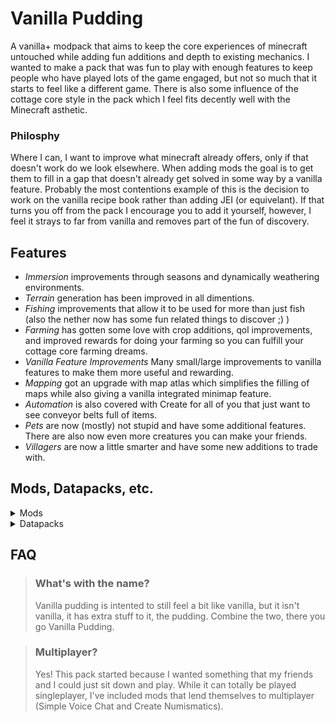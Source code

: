 # Vanilla Pudding

A vanilla+ modpack that aims to keep the core experiences of minecraft untouched
while adding fun additions and depth to existing mechanics. I wanted to make a
pack that was fun to play with enough features to keep people who have played
lots of the game engaged, but not so much that it starts to feel like a
different game. There is also some influence of the cottage core style in the
pack which I feel fits decently well with the Minecraft asthetic.

### Philosphy
Where I can, I want to improve what minecraft already 
offers, only if that doesn't work do we look elsewhere. When adding mods the 
goal is to get them to fill in a gap that doesn't already get solved in some 
way by a vanilla feature. Probably the most contentions example of this is the
decision to work on the vanilla recipe book rather than adding JEI 
(or equivelant). If that turns you off from the pack I encourage you to add it
yourself, however, I feel it strays to far from vanilla and removes part of the
fun of discovery.

## Features
- *Immersion* improvements through seasons and dynamically weathering environments.
- *Terrain* generation has been improved in all dimentions.
- *Fishing* improvements that allow it to be used for more than just fish (also 
  the nether now has some fun related things to discover ;) )
- *Farming* has gotten some love with crop additions, qol improvements, and
  improved rewards for doing your farming so you can fulfill your cottage core
  farming dreams.
- *Vanilla Feature Improvements* Many small/large improvements to vanilla 
  features to make them more useful and rewarding.
- *Mapping* got an upgrade with map atlas which simplifies the filling of maps
  while also giving a vanilla integrated minimap feature.
- *Automation* is also covered with Create for all of you that just want to see
  conveyor belts full of items.
- *Pets* are now (mostly) not stupid and have some additional features. There
  are also now even more creatures you can make your friends.
- *Villagers* are now a little smarter and have some new additions to trade with.

## Mods, Datapacks, etc.
<details>

<summary>Mods</summary>

### Optional
- [AmbientSounds](https://modrinth.com/mod/ambientsounds)
- [Better Block Sounds](https://modrinth.com/mod/bbs)
- [Better Foliage](https://modrinth.com/mod/better-foliage-renewed)
- [Mouse Tweaks](https://modrinth.com/mod/mouse-tweaks)
- [No Chat Reports](https://modrinth.com/mod/no-chat-reports)
- [Sound Physics Remastered](https://modrinth.com/mod/sound-physics-remastered)

### Required
- \[Let's Do]
    - [API](https://modrinth.com/mod/do-api)
    - [Bakery](https://modrinth.com/mod/lets-do-bakery-farmcharm-compat)
    - [Brewery](https://modrinth.com/mod/lets-do-brewery-farmcharm-compat)
    - [Farm & Charm](https://modrinth.com/mod/lets-do-farm-charm)
    - [HerbalBrews](https://modrinth.com/mod/lets-do-herbalbrews)
    - [NetherVinery](https://modrinth.com/mod/lets-do-nethervinery)
    - [Vinery](https://modrinth.com/mod/lets-do-vinery)
- \[Let's Do Addons]
    - [AppleWood](https://modrinth.com/mod/lets-do-addon-apple-wood)
    - [Compat](https://modrinth.com/mod/lets-do-addon-compat)
    - [Fluids](https://modrinth.com/mod/lets-do-addon-fluids)
    - [Seasonal Let's Do](https://modrinth.com/mod/seasonal-lets-do)
- [AlmostUnified](https://modrinth.com/mod/almost-unified)
- [Amendments](https://modrinth.com/mod/amendments)
- [Amplified Nether](https://modrinth.com/mod/amplified-nether)
- [Amplified Nether Height](https://modrinth.com/datapack/amplified-nether-height)
- [Animal Armor Trims](https://modrinth.com/mod/animal-armor-trims)
- [AppleSkin](https://modrinth.com/mod/appleskin)
- [ArchaeologyBanners](https://modrinth.com/mod/archaeology-banners)
- [Architectury](https://modrinth.com/mod/architectury-api)
- [AstikorCarts Redux](https://modrinth.com/mod/astikorcarts-redux)
- [AttributeFix](https://modrinth.com/mod/attributefix)
- [Aquaculture 2](https://www.curseforge.com/minecraft/mc-mods/aquaculture)
- [Backported Wolves](https://modrinth.com/mod/backported-wolves)
    - [Backported Wolves & Terralith - Compat](https://modrinth.com/datapack/backported-wolves-terralith-compat)
- [Balm](https://modrinth.com/mod/balm)
- [Better Advancements](https://modrinth.com/mod/better-advancements)
- [Better Archeology](https://modrinth.com/mod/better-archeology)
- [Better Compatibility Checker](https://modrinth.com/mod/better-compatibility-checker)
- [Better Fletching Table](https://modrinth.com/mod/better-fletching-table)
- [Better Recipe Book](https://modrinth.com/mod/brb)
- [Bigger Better End Cities](https://www.curseforge.com/minecraft/mc-mods/bigger-better-end-cities)
- [Blended Compat](https://modrinth.com/mod/blended-compat)
- [Blueprint](https://modrinth.com/mod/blueprint)
- [Bobby](https://www.curseforge.com/minecraft/mc-mods/bobby-reforged)
- [Bookshelf](https://modrinth.com/mod/bookshelf-lib)
- [Botarium](https://modrinth.com/mod/botarium)
- [Bundle Craft](https://modrinth.com/datapack/bundle-craft)
- [Cat Loaf](https://modrinth.com/mod/cat-loaf)
- [cat_jam](https://modrinth.com/mod/cat_jam)
- [ChoiceTheorem's Overhauled Village](https://modrinth.com/mod/ct-overhaul-village)
    - [CTOV - Chef's delight Compat](https://modrinth.com/datapack/ctov-chefs-delight-compat)
    - [CTOV - Domesticated Innovation Compat](https://modrinth.com/datapack/ctov-domesticated-innovation-compat)
    - [CTOV - Friends and Foes Compat](https://modrinth.com/datapack/ctov-friends-and-foes-compat)
- [Citadel](https://modrinth.com/mod/citadel)
- [Cloth Config](https://modrinth.com/mod/cloth-config) \[server\]
- [Companion](https://modrinth.com/mod/companion)
- [CookingForBlockheads](https://modrinth.com/mod/cooking-for-blockheads)
- [CoroUtil](https://modrinth.com/mod/coroutil)
- [Create](https://modrinth.com/mod/create)
    - [Create Crafts & Additions](https://modrinth.com/mod/createaddition)
    - [Create Deco](https://modrinth.com/mod/create-deco)
    - [Create Deco Additions](https://modrinth.com/datapack/create-deco-additions)
    - [Create Ore Excavation](https://modrinth.com/mod/create-ore-excavation)
    - [Create Slice & Dice](https://modrinth.com/mod/slice-and-dice)
    - [Create: Addon Compatibility](https://modrinth.com/mod/createaddoncompatibility)
    - [Create: Aquatic Ambitions](https://modrinth.com/mod/create-aquatic-ambitions)
    - [Create: Bells & Whistles](https://modrinth.com/mod/bellsandwhistles)
    - [Create: Connected](https://modrinth.com/mod/create-connected)
    - [Create: Copycats+](https://modrinth.com/mod/copycats)
    - [Create: Crystal Clear](https://modrinth.com/mod/create-crystal-clear)
    - [Create: Enchantable Machinery](https://modrinth.com/mod/create-enchantable-machinery)
    - [Create: Interactive](https://modrinth.com/mod/interactive)
    - [Create: Mortar](https://modrinth.com/mod/create-mortar)
    - [Create: Numismatics](https://modrinth.com/mod/numismatics)
    - [Create: Power Loader](https://modrinth.com/mod/create-power-loader)
    - [Create: Steam 'n' Rails](https://modrinth.com/mod/create-steam-n-rails)
    - [Create: Trimmed](https://modrinth.com/mod/create-trimmed)
    - [Create: Vintage Improvements](https://modrinth.com/mod/create-vintage-improvements)
    - [Extended Cogwheels](https://modrinth.com/mod/extended-cogwheels)
    - [Ratatouille](https://modrinth.com/mod/create-ratatouille)
- [CreativeCore](https://modrinth.com/mod/creativecore)
- [Critters and Companions](https://modrinth.com/mod/critters-and-companions)
- [Cut Through](https://modrinth.com/mod/cut-through)
- [Domestication Innovation](https://modrinth.com/mod/domestication-innovation)
- [Duckling](https://modrinth.com/mod/duckling)
- [Embeddium](https://modrinth.com/mod/embeddium)
- [Embeddium Extras](https://modrinth.com/mod/rubidium-extra)
- [Enchanting Infuser](https://modrinth.com/mod/enchanting-infuser)
- [Enchatment Transfer](https://modrinth.com/mod/enchantment-transfer)
- [Enchantment Descriptions](https://modrinth.com/mod/enchantment-descriptions)
- [Entity Culling](https://modrinth.com/mod/entityculling)
- [Every Compat](https://modrinth.com/mod/every-compat)
- [Experienced Crops](https://modrinth.com/mod/experienced_crops)
- [Extra Compat](https://modrinth.com/mod/extracompat)
- [Eye to city](https://modrinth.com/datapack/eye-to-city)
- [Farmer's Delight](https://modrinth.com/mod/farmers-delight)
    - [Chefs Delight](https://modrinth.com/mod/chefs-delight)
    - [Corn Delight](https://modrinth.com/mod/corn-delight)
    - [Crabber's Delight](https://modrinth.com/mod/crabbers-delight)
    - [Crate Delight](https://modrinth.com/mod/crate-delight)
    - [End's Delight](https://modrinth.com/mod/ends-delight)
    - [Fruits Delight](https://modrinth.com/mod/fruits-delight)
    - [Nether's Delight](https://modrinth.com/mod/nethers-delight)
    - [Ocean's Delight](https://modrinth.com/mod/oceans-delight)
    - [Vegan Delight](https://modrinth.com/mod/vegan-delight)
- [Ferrite Core](https://modrinth.com/mod/ferrite-core)
- [Fishermens Trap](https://modrinth.com/mod/fishermens-trap)
- [Fishing Upgrade](https://modrinth.com/mod/fishing-upgrade)
- [Friends&Foes](https://modrinth.com/mod/friends-and-foes-forge)
    - [Friends&Foes - Beekeeper Hut](https://modrinth.com/mod/friends-and-foes-beekeeper-hut-forge)
    - [Friends&Foes - Flowery Mooblooms](https://modrinth.com/mod/friends-and-foes-flowery-mooblooms-forge)
- [GeckoLib](https://modrinth.com/mod/geckolib)
- [Hamsters](https://modrinth.com/mod/hamsters)
- [Hellion's Sniffer+](https://modrinth.com/mod/hellions-sniffer+)
- [Immersive Structures:Nether edition](https://modrinth.com/datapack/immersive-structures-ii)
- [Immersive Weathering](https://modrinth.com/mod/immersive-weathering)
- [Improved Fishing](https://modrinth.com/mod/improved-fishing)
- [Item Obliterator](https://modrinth.com/mod/item-obliterator)
- [Kiwi Library](https://modrinth.com/mod/kiwi)
- [Kotlin for Forge](https://modrinth.com/mod/kotlin-for-forge)
- [KubeJS](https://modrinth.com/mod/kubejs)
    - [KubeJS Create](https://modrinth.com/mod/kubejs-create)
    - [Ponder for KubeJS](https://modrinth.com/mod/ponder)
    - [Vintage KubeJS](https://modrinth.com/mod/vintage-kubejs)
- [Let Fish Love](https://modrinth.com/mod/let-fish-love)
- [Liberty's Villagers](https://modrinth.com/mod/libertyvillagers)
- [LocalizedFishingTables](https://modrinth.com/datapack/localizedfishingtables)
- [Lucky Cat](https://modrinth.com/datapack/lucky_cat)
- [Many More Structures](https://www.curseforge.com/minecraft/mc-mods/many-more-structures)
- [Map Atlases](https://www.curseforge.com/minecraft/mc-mods/map-atlases-forge)
- [Medieval Buildings \[End Edition\]](https://modrinth.com/mod/medieval-buildings-end-edition)
- [Memory Leak Fix](https://modrinth.com/mod/memoryleakfix)
- [MonoLib](https://modrinth.com/mod/monolib)
- Moog's
    - [End Structures](https://modrinth.com/mod/mes-moogs-end-structures)
    - [Nether Structures](https://modrinth.com/mod/mns-moogs-nether-structures)
- [Moonlight Library](https://modrinth.com/mod/moonlight)
- [Mysterious Mountain Lib](https://modrinth.com/mod/mmlib)
- [Necraonomicon](https://modrinth.com/mod/necronomicon)
- [Nether Depths Uprgrade](https://modrinth.com/mod/nether-depths-upgrade)
- [Nullscape](https://modrinth.com/mod/nullscape)
- [Oculus](https://modrinth.com/mod/oculus)
- [OpenLoader](https://modrinth.com/mod/open-loader)
- [Overweight Farming](https://modrinth.com/mod/overweight-farming)
- [Pufferz](https://modrinth.com/mod/pufferz)
- [Puzzles Lib](https://modrinth.com/mod/puzzles-lib)
- [Recipe Book Is Pain](https://modrinth.com/mod/rbip)
- [Resourceful Lib](https://modrinth.com/mod/resourceful-lib)
- [Rhino](https://modrinth.com/mod/rhino)
- [Ribbits](https://modrinth.com/mod/ribbits)
- [Right Click Harvest](https://modrinth.com/mod/rightclickharvest)
    - [Supplementaries Compat](https://modrinth.com/mod/rch-supplementaries-compat)
- [Serene Seasons](https://modrinth.com/mod/serene-seasons)
- [Shulker Tooltip](https://modrinth.com/mod/shulker-tooltip)
- [Simple Voice Chat](https://modrinth.com/plugin/simple-voice-chat)
- [Smarter Farmers](https://modrinth.com/mod/smarter-farmers-farmers-replant)
- [Snow Under Trees](https://modrinth.com/mod/snow-under-trees)
- [Snow! Real Magic!](https://modrinth.com/mod/snow-real-magic)
- [Spice of Life Onion](https://modrinth.com/mod/spice-of-life-onion)
- [Storage Drawers](https://modrinth.com/mod/storagedrawers)
    - [Storage Drawers Create compat](https://modrinth.com/datapack/storage-drawers-create-compat)
- [Supplementaries](https://modrinth.com/mod/supplementaries)
- [Tactical Fishing](https://modrinth.com/mod/tactical-fishing)
- [Temporal API](https://modrinth.com/mod/temporal-api)
- [Terralith](https://modrinth.com/mod/terralith)
- [Terrariums And Cages](https://modrinth.com/mod/terrariums-and-cages)
- [Universal Sawmill](https://modrinth.com/mod/universal-sawmill)
- [Unusual Fish Mod](https://modrinth.com/mod/unusual-fish-mod)
- [Upgrade Aquatic](https://modrinth.com/mod/upgrade-aquatic)
- [Useful Spyglass](https://modrinth.com/mod/useful-spyglass)
- [VillagersPlus](https://modrinth.com/mod/villagersplus)
- [Yeetus Experimentus](https://modrinth.com/mod/yeetus-experimentus)
- [You Shall Not Spawn](https://modrinth.com/mod/you-shall-not-spawn)
- YUNG's
    - [API](https://modrinth.com/mod/yungs-api)
    - [Better Desert Temples](https://modrinth.com/mod/yungs-better-desert-temples)
    - [Better Dungeons](https://modrinth.com/mod/yungs-better-dungeons)
    - [Better Jungle Temples](https://modrinth.com/mod/yungs-better-jungle-temples)
    - [Better Nether Fortresses](https://modrinth.com/mod/yungs-better-nether-fortresses)
    - [Better Ocean Monuments](https://modrinth.com/mod/yungs-better-ocean-monuments)
    - [Better Witch Huts](https://modrinth.com/mod/yungs-better-witch-huts)
    - [Bridges](https://modrinth.com/mod/yungs-bridges)
    - [Extras](https://modrinth.com/mod/yungs-extras)
</details>

<details>

<summary>Datapacks</summary>

- [CTOV - Villagers Plus Compat](https://modrinth.com/datapack/ctov-villagers-plus-compat)

</details>

## FAQ
> ### What's with the name?
>
> Vanilla pudding is intented to still feel a bit like vanilla, but it isn't
> vanilla, it has extra stuff to it, the pudding. Combine the two, there you go
> Vanilla Pudding.

> ### Multiplayer?
>
> Yes! This pack started because I wanted something that my friends and I could
> just sit down and play. While it can totally be played singleplayer, I've
> included mods that lend themselves to multiplayer (Simple Voice Chat and 
> Create Numismatics).
